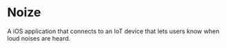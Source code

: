 # Noize
A iOS application that connects to an IoT device that lets users know when loud noises are heard.
